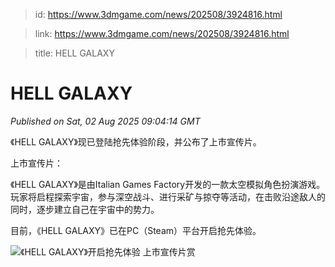 > id: https://www.3dmgame.com/news/202508/3924816.html

> link: https://www.3dmgame.com/news/202508/3924816.html

> title: HELL GALAXY

# HELL GALAXY
_Published on Sat, 02 Aug 2025 09:04:14 GMT_

《HELL GALAXY》现已登陆抢先体验阶段，并公布了上市宣传片。

上市宣传片：

《HELL GALAXY》是由Italian Games Factory开发的一款太空模拟角色扮演游戏。玩家将启程探索宇宙，参与深空战斗、进行采矿与掠夺等活动，在击败沿途敌人的同时，逐步建立自己在宇宙中的势力。

目前，《HELL GALAXY》已在PC（Steam）平台开启抢先体验。

![《HELL GALAXY》开启抢先体验 上市宣传片赏](https://img.3dmgame.com/uploads/images/news/20250802/1754119609_702965_jpg_r.jpg)
